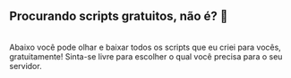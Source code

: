 ## Procurando scripts gratuitos, não é? 👀
<br>
Abaixo você pode olhar e baixar todos os scripts que eu criei para vocês, gratuitamente!
Sinta-se livre para escolher o qual você precisa para o seu servidor.
